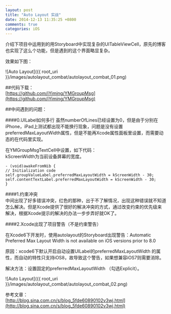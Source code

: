 ```yaml
---
layout: post
title: "Auto Layout 实战"
date: 2014-12-13 11:35:25 +0800
comments: true
categories: iOS
---
```


介绍下项目中运用到的用Storyboard中实现复杂的UITableViewCell，原先的博客也实现了这么个功能，但是遇到的这个界面略显复杂。

效果如下图：

![Auto Layout]({{ root_uri }}/images/autolayout_combat/autolayout_combat_01.png)  


##代码下载：  
[https://github.com/iYiming/YMGroupMsg](https://github.com/iYiming/YMGroupMsg)  

##中间遇到的问题：

####0.UILabel如何多行
虽然numberOfLines已经设置为0，但是由于分别在iPhone，iPad上测试都出现不能换行现象，问题是没有设置preferredMaxLayoutWidth属性，但是不能再Xcode属性面板里设置，而需要动态的在代码里实现。  

在YMGroupMsgTextCell中设置，如下代码：  
kScreenWidth为当前设备屏幕的宽度。  
```
- (void)awakeFromNib {
// Initialization code
self.groupValueLabel.preferredMaxLayoutWidth = kScreenWidth - 30;
self.contentTextLabel.preferredMaxLayoutWidth = kScreenWidth - 30;
}
```

####1.约束冲突  
中间出现了好多错误冲突，红色的那种，出于不了解情况，出现这种错误就不知道怎么解决。但是Xcode提供了很好的解决冲突的方式，通过改变约束的优先级来解决，根据Xcode提示的解决的办法一步步弄好就OK了。

####2.Xcode出现了项目警告（不是约束警告）  

在Xcode6下开发时，使用autolayout的Storyboard出现警告：Automatic Preferred Max Layout Width is not available on iOS versions prior to 8.0

原因：xcode6下默认开启自动设置UILabel的preferredMaxLayoutWidth 的属性，而自动的特性只支持iOS8，故导致这个警告，如果想兼容iOS7则需要消除。

解决方法：设置固定的preferredMaxLayoutWidth  （勾选Explicit）。

![Auto Layout]({{ root_uri }}/images/autolayout_combat/autolayout_combat_02.png)   

参考文章：  
[http://blog.sina.com.cn/s/blog_5fde60890102v3wj.html](http://blog.sina.com.cn/s/blog_5fde60890102v3wj.html)